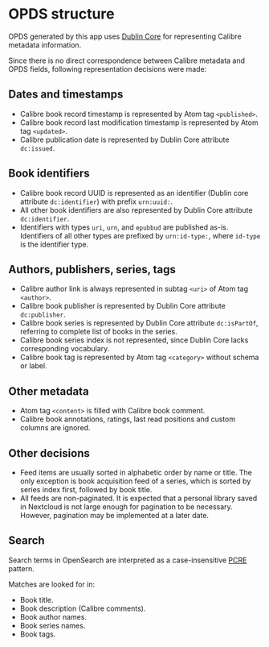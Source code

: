 <!--
SPDX-FileCopyrightText: 2023 Alec Kojaev <alec@kojaev.name>
SPDX-License-Identifier:  CC0-1.0
-->
# OPDS structure

OPDS generated by this app uses [Dublin Core](https://www.dublincore.org/specifications/dublin-core/dcmi-terms/)
for representing Calibre metadata information.

Since there is no direct correspondence between Calibre metadata and OPDS fields,
following representation decisions were made:

## Dates and timestamps

- Calibre book record timestamp is represented by Atom tag `<published>`.
- Calibre book record last modification timestamp is represented by Atom tag `<updated>`.
- Calibre publication date is represented by Dublin Core attribute `dc:issued`.

## Book identifiers

- Calibre book record UUID is represented as an identifier (Dublin core attribute `dc:identifier`) with prefix `urn:uuid:`.
- All other book identifiers are also represented by Dublin Core attribute `dc:identifier`.
- Identifiers with types `uri`, `urn`, and `epubbud` are published as-is.
  Identifiers of all other types are prefixed by `urn:id-type:`, where `id-type` is the identifier type.

## Authors, publishers, series, tags

- Calibre author link is always represented in subtag `<uri>` of Atom tag `<author>`.
- Calibre book publisher is represented by Dublin Core attribute `dc:publisher`.
- Calibre book series is represented by Dublin Core attribute `dc:isPartOf`, referring
  to complete list of books in the series.
- Calibre book series index is not represented, since Dublin Core lacks corresponding vocabulary.
- Calibre book tag is represented by Atom tag `<category>` without schema or label.

## Other metadata

- Atom tag `<content>` is filled with Calibre book comment.
- Calibre book annotations, ratings, last read positions and custom columns are ignored.

## Other decisions

- Feed items are usually sorted in alphabetic order by name or title. The only exception
  is book acquisition feed of a series, which is sorted by series index first, followed
  by book title.
- All feeds are non-paginated. It is expected that a personal library saved in Nextcloud
  is not large enough for pagination to be necessary. However, pagination may be implemented
  at a later date.

## Search

Search terms in OpenSearch are interpreted as a case-insensitive
[PCRE](http://www.pcre.org/current/doc/html/pcre2pattern.html) pattern.

Matches are looked for in:

- Book title.
- Book description (Calibre comments).
- Book author names.
- Book series names.
- Book tags.
